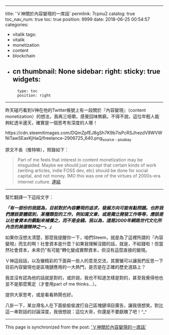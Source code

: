 
---
title: 'Ｖ神關於內容變現的一席話'
permlink: 7cpnu2
catalog: true
toc_nav_num: true
toc: true
position: 9999
date: 2018-06-25 00:54:57
categories:
- vitalik
tags:
- vitalik
- monetization
- content
- blockchain
- cn
thumbnail: None
sidebar:
    right:
        sticky: true
widgets:
    -
        type: toc
        position: right
---


昨天碰巧看到V神在他的Twitter帳號上有一段關於『內容變現』（content monetization）的想法，我再三咀嚼，感覺回味無窮。不得不說，這位年輕人能夠紅透半邊天，確實是一個思考有深度的人哪！

<div class=pull-left>https://cdn.steemitimages.com/DQmZpfEJ8gSh7K9b7isPcRSJhezdV9WVWNiTawSEaxKjHaQ/freelance-2906725_640.png<sub>source - pixabay</sub></div>

原文不長（推特嘛），照錄如下：
>Part of me feels that interest in content monetization may be misguided. Maybe we should just accept that certain kinds of work (writing articles, indie FOSS dev, etc) should be done for social capital, and not money. IMO this was one of the virtues of 2000s-era internet culture.
[連結](https://twitter.com/VitalikButerin/status/1007573706875461633)

****

幫忙翻譯一下這段文字：

***「有一部份的我認為，目前對於內容變現的追求，發展方向可能有點問題。也許我們應該要體認到，某種類型的工作，例如寫文章，或是獨立開發工作等等，應該是以社會資本的觀點來補償之，而不是金錢。我以為，這是2000年網路世代文化所內含的美德精神之一。」***

如果你沒想太清楚，那麼我提醒你一下，咱們Steem，就是為了這裡所謂的『內容變現』而生的啊！社會資本是什麼？如果我理解沒錯的話，就是，不給錢啦！但當然社會資本，未來仍"有可能“轉化變成實際資本，但沒有這麼直接的變現。

Ｖ神這段話，以及蠻精彩的下面與一些人的意見交流，其實蠻可以讓我們反思一下目前內容變現也是區塊鏈應用的一大熱門，是否是在正確的歷史道路上？

我並沒有認為他的話就是對的，或許說，我也不知道怎樣是對的，甚至我覺得他也並不是那麼篤定（才會用part of me thinks...）。

提供大家思考，或是看看熱鬧也好。

八卦一下，某台灣名人在下面偷偷偷渡打自己區塊鏈項目廣告，讓我很想笑。對比這一串對話的討論深度，我很想說：這位大哥，你還是不要獻醜了吧！^_^

- - -

This page is synchronized from the post: ['Ｖ神關於內容變現的一席話'](https://steemit.com/@deanliu/7cpnu2)
